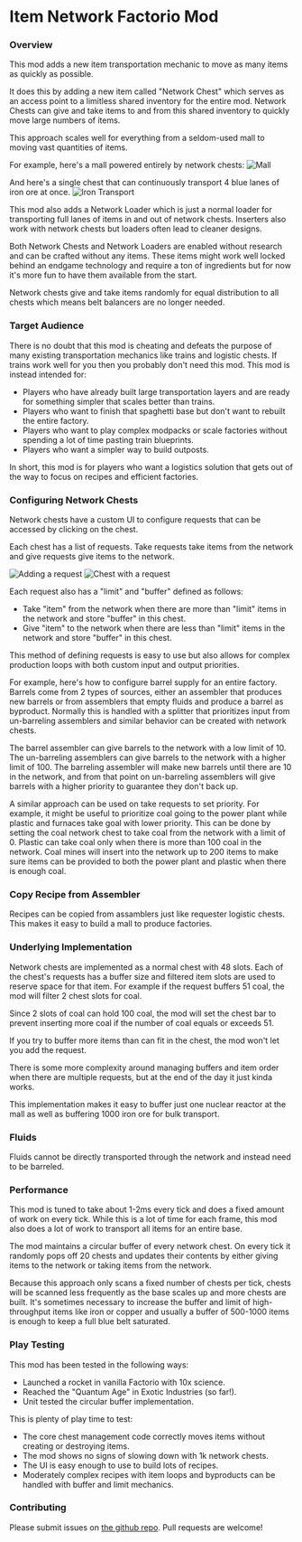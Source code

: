 # Item Network Factorio Mod

### Overview

This mod adds a new item transportation mechanic to move as many items as quickly as possible.

It does this by adding a new item called "Network Chest" which serves as an access point to a limitless shared inventory for the entire mod. Network Chests can give and take items to and from this shared inventory to quickly move large numbers of items.

This approach scales well for everything from a seldom-used mall to moving vast quantities of items.

For example, here's a mall powered entirely by network chests:
![Mall](/readme-pictures/mall.png)

And here's a single chest that can continuously transport 4 blue lanes of iron ore at once.
![Iron Transport](/readme-pictures/large-scale-iron.png)

This mod also adds a Network Loader which is just a normal loader for transporting full lanes of items in and out of network chests. Inserters also work with network chests but loaders often lead to cleaner designs.

Both Network Chests and Network Loaders are enabled without research and can be crafted without any items. These items might work well locked behind an endgame technology and require a ton of ingredients but for now it's more fun to have them available from the start.

Network chests give and take items randomly for equal distribution to all chests which means belt balancers are no longer needed.

### Target Audience

There is no doubt that this mod is cheating and defeats the purpose of many existing transportation mechanics like trains and logistic chests. If trains work well for you then you probably don't need this mod. This mod is instead intended for:

- Players who have already built large transportation layers and are ready for something simpler that scales better than trains.
- Players who want to finish that spaghetti base but don't want to rebuilt the entire factory.
- Players who want to play complex modpacks or scale factories without spending a lot of time pasting train blueprints.
- Players who want a simpler way to build outposts.

In short, this mod is for players who want a logistics solution that gets out of the way to focus on recipes and efficient factories.

### Configuring Network Chests

Network chests have a custom UI to configure requests that can be accessed by clicking on the chest.

Each chest has a list of requests. Take requests take items from the network and give requests give items to the network.

![Adding a request](/readme-pictures/add-new-item.png)
![Chest with a request](/readme-pictures/chest-with-request.png)

Each request also has a "limit" and "buffer" defined as follows:

- Take "item" from the network when there are more than "limit" items in the network and store "buffer" in this chest.
- Give "item" to the network when there are less than "limit" items in the network and store "buffer" in this chest.

This method of defining requests is easy to use but also allows for complex production loops with both custom input and output priorities.

For example, here's how to configure barrel supply for an entire factory. Barrels come from 2 types of sources, either an assembler that produces new barrels or from assemblers that empty fluids and produce a barrel as byproduct. Normally this is handled with a splitter that prioritizes input from un-barreling assemblers and similar behavior can be created with network chests.

The barrel assembler can give barrels to the network with a low limit of 10. The un-barreling assemblers can give barrels to the network with a higher limit of 100. The barreling assembler will make new barrels until there are 10 in the network, and from that point on un-barreling assemblers will give barrels with a higher priority to guarantee they don't back up.

A similar approach can be used on take requests to set priority. For example, it might be useful to prioritize coal going to the power plant while plastic and furnaces take goal with lower priority. This can be done by setting the coal network chest to take coal from the network with a limit of 0. Plastic can take coal only when there is more than 100 coal in the network. Coal mines will insert into the network up to 200 items to make sure items can be provided to both the power plant and plastic when there is enough coal.

### Copy Recipe from Assembler

Recipes can be copied from assamblers just like requester logistic chests. This makes it easy to build a mall to produce factories.

### Underlying Implementation

Network chests are implemented as a normal chest with 48 slots. Each of the chest's requests has a buffer size and filtered item slots are used to reserve space for that item. For example if the request buffers 51 coal, the mod will filter 2 chest slots for coal.

Since 2 slots of coal can hold 100 coal, the mod will set the chest bar to prevent inserting more coal if the number of coal equals or exceeds 51.

If you try to buffer more items than can fit in the chest, the mod won't let you add the request.

There is some more complexity around managing buffers and item order when there are multiple requests, but at the end of the day it just kinda works.

This implementation makes it easy to buffer just one nuclear reactor at the mall as well as buffering 1000 iron ore for bulk transport.

### Fluids

Fluids cannot be directly transported through the network and instead need to be barreled.

### Performance

This mod is tuned to take about 1-2ms every tick and does a fixed amount of work on every tick. While this is a lot of time for each frame, this mod also does a lot of work to transport all items for an entire base.

The mod maintains a circular buffer of every network chest. On every tick it randomly pops off 20 chests and updates their contents by either giving items to the network or taking items from the network.

Because this approach only scans a fixed number of chests per tick, chests will be scanned less frequently as the base scales up and more chests are built. It's sometimes necessary to increase the buffer and limit of high-throughput items like iron or copper and usually a buffer of 500-1000 items is enough to keep a full blue belt saturated.

### Play Testing

This mod has been tested in the following ways:

- Launched a rocket in vanilla Factorio with 10x science.
- Reached the "Quantum Age" in Exotic Industries (so far!).
- Unit tested the circular buffer implementation.

This is plenty of play time to test:

- The core chest management code correctly moves items without creating or destroying items.
- The mod shows no signs of slowing down with 1k network chests.
- The UI is easy enough to use to build lots of recipes.
- Moderately complex recipes with item loops and byproducts can be handled with buffer and limit mechanics.

### Contributing

Please submit issues on [the github repo](https://github.com/year6b7a/item-network-factorio-mod). Pull requests are welcome!
